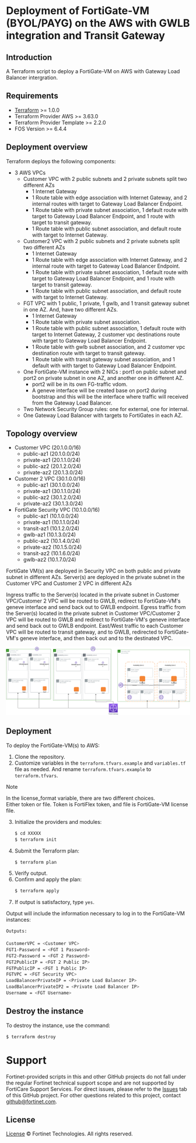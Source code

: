 # Deployment of FortiGate-VM (BYOL/PAYG) on the AWS with GWLB integration and Transit Gateway
## Introduction
A Terraform script to deploy a FortiGate-VM on AWS with Gateway Load Balancer intergration.

## Requirements
* [Terraform](https://learn.hashicorp.com/terraform/getting-started/install.html) >= 1.0.0
* Terraform Provider AWS >= 3.63.0
* Terraform Provider Template >= 2.2.0
* FOS Version >= 6.4.4

## Deployment overview
Terraform deploys the following components:
* 3 AWS VPCs
  - Customer VPC with 2 public subnets and 2 private subnets split two different AZs
    - 1 Internet Gateway
    - 1 Route table with edge association with Internet Gateway, and 2 internal routes with target to Gateway Load Balancer Endpoint.
    - 1 Route table with private subnet association, 1 default route with target to Gateway Load Balancer Endpoint, and 1 route with target to transit gateway.
    - 1 Route table with public subnet association, and default route with target to Internet Gateway.
  - Customer2 VPC with 2 public subnets and 2 private subnets split two different AZs
    - 1 Internet Gateway
    - 1 Route table with edge association with Internet Gateway, and 2 internal route with target to Gateway Load Balancer Endpoint.
    - 1 Route table with private subnet association, 1 default route with target to Gateway Load Balancer Endpoint, and 1 route with target to transit gateway.
    - 1 Route table with public subnet association, and default route with target to Internet Gateway.
  - FGT VPC with 1 public, 1 private, 1 gwlb, and 1 transit gateway subnet in one AZ.  And, have two different AZs. 
      - 1 Internet Gateway
      - 1 Route table with private subnet association.
      - 1 Route table with public subnet association, 1 default route with target to Internet Gateway, 2 customer vpc destinations route with target to Gateway Load Balancer Endpoint.
      - 1 Route table with gwlb subnet association, and 2 customer vpc destination route with target to transit gateway.
      - 1 Route table with transit gateway subnet association, and 1 default with with target to Gateway Load Balancer Endpoint.
  - One FortiGate-VM instance with 2 NICs : port1 on public subnet and port2 on private subnet in one AZ, and another one in different AZ.
    - port2 will be in its own FG-traffic vdom.
    - A geneve interface will be created base on port2 during bootstrap and this will be the interface where traffic will received from the Gateway Load Balancer.
  - Two Network Security Group rules: one for external, one for internal.
  - One Gateway Load Balancer with targets to FortiGates in each AZ.


## Topology overview
* Customer VPC (20.1.0.0/16)
  - public-az1   (20.1.0.0/24)
  - private-az1  (20.1.1.0/24)
  - public-az2   (20.1.2.0/24)
  - private-az2  (20.1.3.0/24)
* Customer 2 VPC (30.1.0.0/16)
  - public-az1   (30.1.0.0/24)
  - private-az1  (30.1.1.0/24)
  - public-az2   (30.1.2.0/24)
  - private-az2  (30.1.3.0/24)
* FortiGate Security VPC (10.1.0.0/16)
  - public-az1   (10.1.0.0/24)
  - private-az1  (10.1.1.0/24)
  - transit-az1  (10.1.2.0/24)
  - gwlb-az1     (10.1.3.0/24)
  - public-az2   (10.1.4.0/24)
  - private-az2  (10.1.5.0/24)
  - transit-az2  (10.1.6.0/24)
  - gwlb-az2     (10.1.7.0/24)

FortiGate VM(s) are deployed in Security VPC on both public and private subnet in different AZs.
Server(s) are deployed in the private subnet in the Customer VPC and Customer 2 VPC in different AZs

Ingress traffic to the Server(s) located in the private subnet in Customer VPC/Customer 2 VPC will be routed to GWLB, redirect to FortiGate-VM's geneve interface and send back out to GWLB endpoint.
Egress traffic from the Server(s) located in the private subnet in Customer VPC/Customer 2 VPC will be routed to GWLB and redirect to FortiGate-VM's geneve interface and send back out to GWLB endpoint.
East/West traffic to each Customer VPC will be routed to transit gateway, and to GWLB, redirected to FortiGate-VM's geneve interface, and then back out and to the destinated VPC.

![gwlb-transit-architecture](./aws-gwlb-transit.png?raw=true "GWLB Transit Architecture")


## Deployment
To deploy the FortiGate-VM(s) to AWS:
1. Clone the repository.
2. Customize variables in the `terraform.tfvars.example` and `variables.tf` file as needed.  And rename `terraform.tfvars.example` to `terraform.tfvars`.
> [!NOTE]    
> In the license_format variable, there are two different choices.   
> Either token or file.  Token is FortiFlex token, and file is FortiGate-VM license file.
3. Initialize the providers and modules:
   ```sh
   $ cd XXXXX
   $ terraform init
    ```
4. Submit the Terraform plan:
   ```sh
   $ terraform plan
   ```
5. Verify output.
6. Confirm and apply the plan:
   ```sh
   $ terraform apply
   ```
7. If output is satisfactory, type `yes`.

Output will include the information necessary to log in to the FortiGate-VM instances:
```sh
Outputs:

CustomerVPC = <Customer VPC>
FGT1-Password = <FGT 1 Password>
FGT2-Password = <FGT 2 Password>
FGT2PublicIP = <FGT 2 Public IP>
FGTPublicIP = <FGT 1 Public IP>
FGTVPC = <FGT Security VPC>
LoadBalancerPrivateIP = <Private Load Balancer IP>
LoadBalancerPrivateIP2 = <Private Load Balancer IP>
Username = <FGT Username>

```

## Destroy the instance
To destroy the instance, use the command:
```sh
$ terraform destroy
```

# Support
Fortinet-provided scripts in this and other GitHub projects do not fall under the regular Fortinet technical support scope and are not supported by FortiCare Support Services.
For direct issues, please refer to the [Issues](https://github.com/fortinet/fortigate-terraform-deploy/issues) tab of this GitHub project.
For other questions related to this project, contact [github@fortinet.com](mailto:github@fortinet.com).

## License
[License](https://github.com/fortinet/fortigate-terraform-deploy/blob/master/LICENSE) © Fortinet Technologies. All rights reserved.
